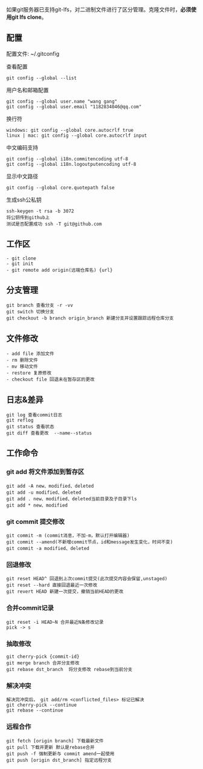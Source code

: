 如果git服务器已支持git-lfs，对二进制文件进行了区分管理。克隆文件时，**必须使用git lfs clone**。

## 配置

配置文件: ~/.gitconfig  

查看配置
```
git config --global --list
```

用户名和邮箱配置  
```
git config --global user.name "wang gang"  
git config --global user.email "1182834046@qq.com"  
```

换行符  
```
windows: git config --global core.autocrlf true  
linux | mac: git config --global core.autocrlf input  
```

中文编码支持  
```
git config --global i18n.commitencoding utf-8  
git config --global i18n.logoutputencoding utf-8  
```
 
显示中文路径    
```
git config --global core.quotepath false  
```

生成ssh公私钥  
```
ssh-keygen -t rsa -b 3072
将公钥传到github上
测试是否配置成功 ssh -T git@github.com  
```

## 工作区
```
- git clone  
- git init
- git remote add origin(远端仓库名) {url}
```

## 分支管理  
```
git branch 查看分支 -r -vv
git switch 切换分支  
git checkout -b branch origin_branch 新建分支并设置跟踪远程仓库分支
```

## 文件修改 
```
- add file 添加文件  
- rm 删除文件  
- mv 移动文件  
- restore 复原修改
- checkout file 回退未在暂存区的更改
```

## 日志&差异
```
git log 查看commit日志
git reflog
git status 查看状态  
git diff 查看更改  --name--status
```

## 工作命令 

### git add 将文件添加到暂存区
```
git add -A new、modified、deleted
git add -u modified、deleted
git add . new、modified、deleted当前目录及子目录下ls
git add * new、modified
```

### git commit 提交修改
```
git commit -m (commit消息，不加-m，默认打开编辑器)
git commit --amend(不新增commit节点，id和message发生变化，时间不变) 
git commit -a modified、deleted
```

### 回退修改
```
git reset HEAD^ 回退到上次commit提交(此次提交内容会保留,unstaged)
git reset --hard 直接回退最近一次修改
git revert HEAD 新建一次提交，撤销当前HEAD的更改  
```

### 合并commit记录
```
git reset -i HEAD~N 合并最近N条修改记录
pick -> s
```

### 抽取修改
```
git cherry-pick {commit-id}
git merge branch 合并分支修改 
git rebase dst_branch  将分支修改 rebase到当前分支
```

### 解决冲突
```
解决完冲突后， git add/rm <conflicted_files> 标记已解决
git cherry-pick --continue
git rebase --continue
```

### 远程合作
```
git fetch [origin branch] 下载最新文件  
git pull 下载并更新 默认是rebase合并
git push -f 强制更新与 commit amend一起使用
git push [origin dst_branch] 指定远程分支
```  
